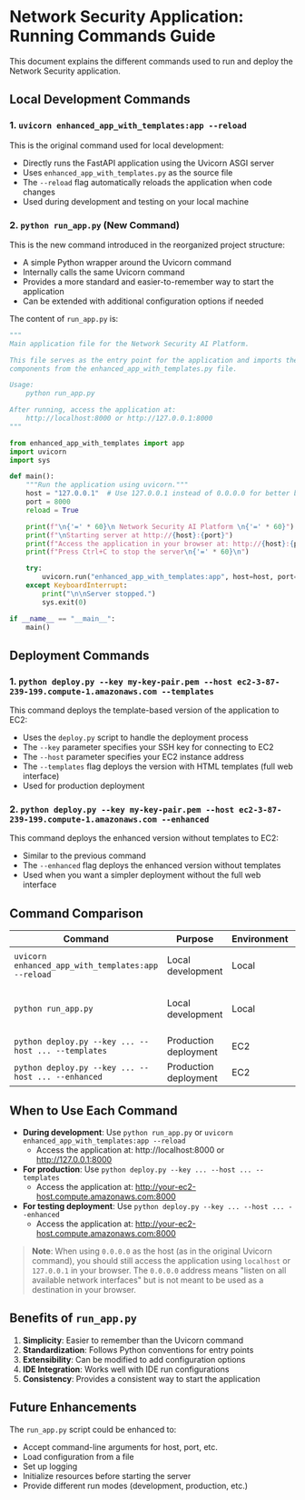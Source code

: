 # Network Security Application: Running Commands Guide

This document explains the different commands used to run and deploy the Network Security application.

## Local Development Commands

### 1. `uvicorn enhanced_app_with_templates:app --reload`

This is the original command used for local development:
- Directly runs the FastAPI application using the Uvicorn ASGI server
- Uses `enhanced_app_with_templates.py` as the source file
- The `--reload` flag automatically reloads the application when code changes
- Used during development and testing on your local machine

### 2. `python run_app.py` (New Command)

This is the new command introduced in the reorganized project structure:
- A simple Python wrapper around the Uvicorn command
- Internally calls the same Uvicorn command
- Provides a more standard and easier-to-remember way to start the application
- Can be extended with additional configuration options if needed

The content of `run_app.py` is:

```python
"""
Main application file for the Network Security AI Platform.

This file serves as the entry point for the application and imports the necessary
components from the enhanced_app_with_templates.py file.

Usage:
    python run_app.py

After running, access the application at:
    http://localhost:8000 or http://127.0.0.1:8000
"""

from enhanced_app_with_templates import app
import uvicorn
import sys

def main():
    """Run the application using uvicorn."""
    host = "127.0.0.1"  # Use 127.0.0.1 instead of 0.0.0.0 for better browser compatibility
    port = 8000
    reload = True

    print(f"\n{'=' * 60}\n Network Security AI Platform \n{'=' * 60}")
    print(f"\nStarting server at http://{host}:{port}")
    print(f"Access the application in your browser at: http://{host}:{port}")
    print(f"Press Ctrl+C to stop the server\n{'=' * 60}\n")

    try:
        uvicorn.run("enhanced_app_with_templates:app", host=host, port=port, reload=reload)
    except KeyboardInterrupt:
        print("\n\nServer stopped.")
        sys.exit(0)

if __name__ == "__main__":
    main()
```

## Deployment Commands

### 1. `python deploy.py --key my-key-pair.pem --host ec2-3-87-239-199.compute-1.amazonaws.com --templates`

This command deploys the template-based version of the application to EC2:
- Uses the `deploy.py` script to handle the deployment process
- The `--key` parameter specifies your SSH key for connecting to EC2
- The `--host` parameter specifies your EC2 instance address
- The `--templates` flag deploys the version with HTML templates (full web interface)
- Used for production deployment

### 2. `python deploy.py --key my-key-pair.pem --host ec2-3-87-239-199.compute-1.amazonaws.com --enhanced`

This command deploys the enhanced version without templates to EC2:
- Similar to the previous command
- The `--enhanced` flag deploys the enhanced version without templates
- Used when you want a simpler deployment without the full web interface

## Command Comparison

| Command | Purpose | Environment | Features |
|---------|---------|-------------|----------|
| `uvicorn enhanced_app_with_templates:app --reload` | Local development | Local | Auto-reload, direct |
| `python run_app.py` | Local development | Local | Auto-reload, easier to remember |
| `python deploy.py --key ... --host ... --templates` | Production deployment | EC2 | Full web interface |
| `python deploy.py --key ... --host ... --enhanced` | Production deployment | EC2 | Basic interface |

## When to Use Each Command

- **During development**: Use `python run_app.py` or `uvicorn enhanced_app_with_templates:app --reload`
  - Access the application at: http://localhost:8000 or http://127.0.0.1:8000
- **For production**: Use `python deploy.py --key ... --host ... --templates`
  - Access the application at: http://your-ec2-host.compute.amazonaws.com:8000
- **For testing deployment**: Use `python deploy.py --key ... --host ... --enhanced`
  - Access the application at: http://your-ec2-host.compute.amazonaws.com:8000

> **Note**: When using `0.0.0.0` as the host (as in the original Uvicorn command), you should still access the application using `localhost` or `127.0.0.1` in your browser. The `0.0.0.0` address means "listen on all available network interfaces" but is not meant to be used as a destination in your browser.

## Benefits of `run_app.py`

1. **Simplicity**: Easier to remember than the Uvicorn command
2. **Standardization**: Follows Python conventions for entry points
3. **Extensibility**: Can be modified to add configuration options
4. **IDE Integration**: Works well with IDE run configurations
5. **Consistency**: Provides a consistent way to start the application

## Future Enhancements

The `run_app.py` script could be enhanced to:
- Accept command-line arguments for host, port, etc.
- Load configuration from a file
- Set up logging
- Initialize resources before starting the server
- Provide different run modes (development, production, etc.)
